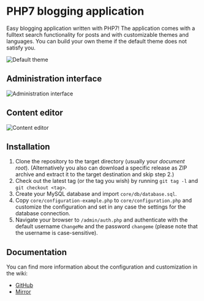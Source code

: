 # PHP7 blogging application
Easy blogging application written with PHP7! The application comes with a fulltext search functionality for posts and with customizable themes and languages. You can build your own theme if the default theme does not satisfy you.

![Default theme](https://nmnd.de/file/p/github-blog/default-theme.png)

## Administration interface
![Administration interface](https://nmnd.de/file/p/github-blog/admin-template-2.png)

## Content editor
![Content editor](https://nmnd.de/file/p/github-blog/admin-template-1.png)

## Installation
1. Clone the repository to the target directory (usually your *document root*). (Alternatively you also can download a specific release as ZIP archive and extract it to the target destination and skip step 2.)
2. Check out the latest tag (or the tag you wish) by running `git tag -l` and `git checkout <tag>`.
3. Create your MySQL database and import `core/db/database.sql`.
4. Copy `core/configuration-example.php` to `core/configuration.php` and customize the configuration and set in any case the settings for the database connection.
5. Navigate your browser to `/admin/auth.php` and authenticate with the default username `ChangeMe` and the password `changeme` (please note that the username is case-sensitive).

## Documentation
You can find more information about the configuration and customization in the wiki:

* [GitHub](https://github.com/Nerdmind/Blog/wiki)
* [Mirror](https://code.nerdmind.de/blog/wiki/)
